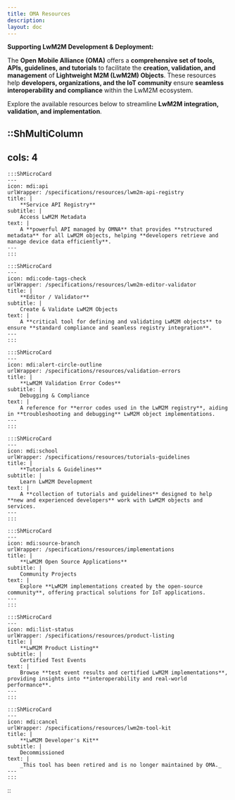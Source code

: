 ```yaml
---
title: OMA Resources
description:
layout: doc
---
```

**Supporting LwM2M Development & Deployment:**

The **Open Mobile Alliance (OMA)** offers a **comprehensive set of tools, APIs, guidelines, and tutorials** to facilitate the **creation, validation, and management** of **Lightweight M2M (LwM2M) Objects**. These resources help **developers, organizations, and the IoT community** ensure **seamless interoperability and compliance** within the LwM2M ecosystem.  

Explore the available resources below to streamline **LwM2M integration, validation, and implementation**.

::ShMultiColumn
---
cols: 4
---

    :::ShMicroCard
    ---
    icon: mdi:api
    urlWrapper: /specifications/resources/lwm2m-api-registry
    title: |
        **Service API Registry**
    subtitle: |
        Access LwM2M Metadata
    text: |
        A **powerful API managed by OMNA** that provides **structured metadata** for all LwM2M objects, helping **developers retrieve and manage device data efficiently**.
    ---
    :::   

    :::ShMicroCard
    ---
    icon: mdi:code-tags-check
    urlWrapper: /specifications/resources/lwm2m-editor-validator
    title: |
        **Editor / Validator**
    subtitle: |
        Create & Validate LwM2M Objects
    text: |
        A **critical tool for defining and validating LwM2M objects** to ensure **standard compliance and seamless registry integration**.
    ---
    ::: 

    :::ShMicroCard
    ---
    icon: mdi:alert-circle-outline
    urlWrapper: /specifications/resources/validation-errors
    title: |
        **LwM2M Validation Error Codes**
    subtitle: |
        Debugging & Compliance
    text: |
        A reference for **error codes used in the LwM2M registry**, aiding in **troubleshooting and debugging** LwM2M object implementations.
    ---
    ::: 

    :::ShMicroCard
    ---
    icon: mdi:school
    urlWrapper: /specifications/resources/tutorials-guidelines
    title: |
        **Tutorials & Guidelines**
    subtitle: |
        Learn LwM2M Development
    text: | 
        A **collection of tutorials and guidelines** designed to help **new and experienced developers** work with LwM2M objects and services.
    ---
    ::: 

    :::ShMicroCard
    ---
    icon: mdi:source-branch
    urlWrapper: /specifications/resources/implementations
    title: |
        **LwM2M Open Source Applications**
    subtitle: |
        Community Projects
    text: |
        Explore **LwM2M implementations created by the open-source community**, offering practical solutions for IoT applications.
    ---
    :::

    :::ShMicroCard
    ---
    icon: mdi:list-status
    urlWrapper: /specifications/resources/product-listing
    title: |
        **LwM2M Product Listing**
    subtitle: |
        Certified Test Events
    text: |
        Browse **test event results and certified LwM2M implementations**, providing insights into **interoperability and real-world performance**.
    ---
    :::

    :::ShMicroCard
    ---
    icon: mdi:cancel
    urlWrapper: /specifications/resources/lwm2m-tool-kit
    title: |
        **LwM2M Developer's Kit**
    subtitle: |
        Decommissioned
    text: |
        _This tool has been retired and is no longer maintained by OMA._
    ---
    ::: 

::

